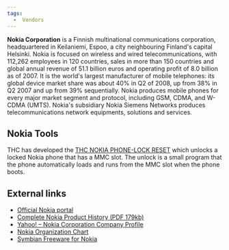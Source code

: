 ```yaml
---
tags:
  -  Vendors
---
```

**Nokia Corporation** is a Finnish multinational communications
corporation, headquartered in Keilaniemi, Espoo, a city neighbouring
Finland's capital Helsinki. Nokia is focused on wireless and wired
telecommunications, with 112,262 employees in 120 countries, sales in
more than 150 countries and global annual revenue of 51.1 billion euros
and operating profit of 8.0 billion as of 2007. It is the world's
largest manufacturer of mobile telephones: its global device market
share was about 40% in Q2 of 2008, up from 38% in Q2 2007 and up from
39% sequentially. Nokia produces mobile phones for every major market
segment and protocol, including GSM, CDMA, and W-CDMA (UMTS). Nokia's
subsidiary Nokia Siemens Networks produces telecommunications network
equipments, solutions and services.

## Nokia Tools

THC has developed the [THC NOKIA PHONE-LOCK
RESET](http://thc.org.segfault.net/thc-nokia-unlock/) which unlocks a
locked Nokia phone that has a MMC slot. The unlock is a small program
that the phone automatically loads and runs from the MMC slot when the
phone boots.

## External links

- [Official Nokia portal](http://www.nokia.com/)
- [Complete Nokia Product History (PDF
  179kb)](http://www.gsmsolutionsltd.com/download/Nokia_Product_History.pdf)
- [Yahoo! – Nokia Corporation Company
  Profile](http://biz.yahoo.com/ic/41/41820.html)
- [Nokia Organization Chart](http://www.cogmap.com/chart/nokia)
- [Symbian Freeware for Nokia](http://www.symbianfreeware.org/)

